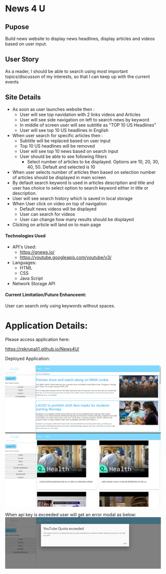 # News 4 U

## Pupose
Build news website to display news headlines, display articles and videos based on user input.

## User Story
As a reader,
I should be able to search using most important topics/discusson of my interests,
so that I can keep up with the current events

## Site Details
- As soon as user launches website then :
    - User will see top navidation with 2 links videos and Articles
    - User will see side navigation on left to search news by keyword
    - In middle of screen user will see subtitle as "TOP 10 US Headlines"
    - User will see top 10 US headlines in English
- When user search for specific articles then :
    - Subtitle will be replaced based on user input
    - Top 10 US headlines will be removed
    - User will see top 10 news based on search input
    - User should be able to see following filters
        - Select number of articles to be displayed. Options are 10, 20, 30, 40, 50. Default and selected is 10
- When user selects number of articles then based on selection number of articles should be displayed in main screen
- By default search keyword is used in articles description and title and user has choice to select option to search keyword either in title or description. 
- User will see search history which is saved in local storage
- When User click on video on top of navigation
    - Default news videos will be displayed
    - User can search for videos
    - User can change how many results should be displayed
- Clicking on article will land on to main page

#### Technologies Used
- API's Used:
    - https://gnews.io/
    - https://youtube.googleapis.com/youtube/v3/
- Languages:
    - HTML
    - CSS
    - Java Script
- Network Storage API

#### Current Limitation/Future Enhanceent:
User can search only using keywords without spaces.

# Application Details:
Please access application here:

https://rpkrupali1.github.io/News4U/

Deployed Application:

![Deployed Application](./assets/images/DeployedApplication-HomePage.PNG)
![Deployed Application](./assets/images/DeployedApplication-VideoPage.PNG)

When api key is exceeded user will get an error modal as below:
![Deployed Application](./assets/images/ErrorModalWhenApiExceeded.PNG)

